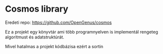 # Cosmos library

Eredeti repo: https://github.com/OpenGenus/cosmos

Ez a projekt egy könyvtár ami több programnyelven is implementál rengeteg algoritmust és adatstruktúrát.

Mivel hatalmas a projekt kódbázisa ezért a sortin